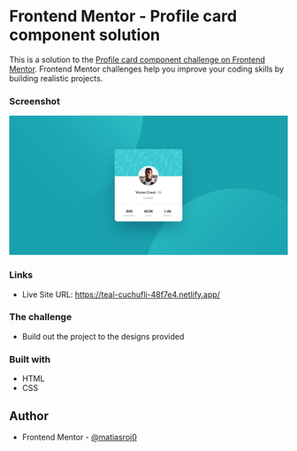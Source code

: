 # Frontend Mentor - Profile card component solution

This is a solution to the [Profile card component challenge on Frontend Mentor](https://www.frontendmentor.io/challenges/profile-card-component-cfArpWshJ). Frontend Mentor challenges help you improve your coding skills by building realistic projects. 

### Screenshot

![](./design/desktop-design.jpg)

### Links

- Live Site URL: https://teal-cuchufli-48f7e4.netlify.app/

### The challenge

- Build out the project to the designs provided

### Built with

- HTML
- CSS

## Author

- Frontend Mentor - [@matiasroj0](https://www.frontendmentor.io/profile/matiasroj0)
